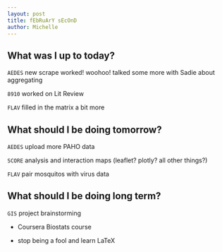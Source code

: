 ```yaml
---
layout: post
title: fEbRuArY sEcOnD
author: Michelle
---
```


## What was I up to today?

`AEDES` new scrape worked! woohoo! talked some more with Sadie about aggregating

`8910` worked on Lit Review

`FLAV` filled in the matrix a bit more


## What should I be doing tomorrow?

`AEDES` upload more PAHO data 

`SCORE` analysis and interaction maps (leaflet? plotly? all other things?)

`FLAV` pair mosquitos with virus data


## What should I be doing long term?

`GIS` project brainstorming

* Coursera Biostats course

* stop being a fool and learn LaTeX



<i class="fa fa-code" style="color:pink"> </i>




